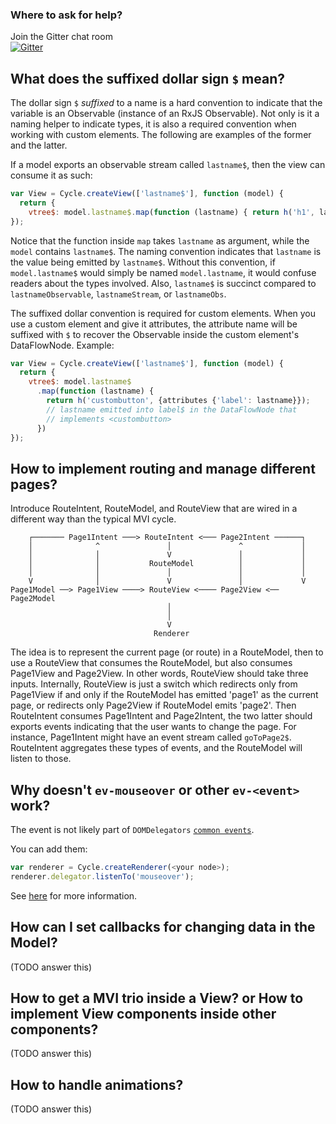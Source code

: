 ### Where to ask for help?

Join the Gitter chat room <br />[![Gitter](https://badges.gitter.im/Join%20Chat.svg)](https://gitter.im/staltz/cycle?utm_source=badge&utm_medium=badge&utm_campaign=pr-badge&utm_content=badge)

## What does the suffixed dollar sign `$` mean?

The dollar sign `$` *suffixed* to a name is a hard convention to indicate that the variable is an Observable (instance of an RxJS Observable). Not only is it a naming helper to indicate types, it is also a required convention when working with custom elements. The following are examples of the former and the latter.

If a model exports an observable stream called `lastname$`, then the view can consume it as such:
```javascript
var View = Cycle.createView(['lastname$'], function (model) {
  return {
    vtree$: model.lastname$.map(function (lastname) { return h('h1', lastname); })
});
```

Notice that the function inside `map` takes `lastname` as argument, while the `model` contains `lastname$`. The naming convention indicates that `lastname` is the value being emitted by `lastname$`. Without this convention, if `model.lastname$` would simply be named `model.lastname`, it would confuse readers about the types involved. Also, `lastname$` is succinct compared to `lastnameObservable`, `lastnameStream`, or `lastnameObs`.

The suffixed dollar convention is required for custom elements. When you use a custom element and give it attributes, the attribute name will be suffixed with `$` to recover the Observable inside the custom element's DataFlowNode. Example:

```javascript
var View = Cycle.createView(['lastname$'], function (model) {
  return {
    vtree$: model.lastname$
      .map(function (lastname) {
        return h('custombutton', {attributes {'label': lastname}});
        // lastname emitted into label$ in the DataFlowNode that
        // implements <custombutton>
      })
});
```


## How to implement routing and manage different pages?

Introduce RouteIntent, RouteModel, and RouteView that are wired in a different way than the typical MVI cycle.

```
    ┌─────── Page1Intent ───> RouteIntent <─── Page2Intent ──────┐
    │              ^               │               ^             │
    │              │               V               │             │
    │              │           RouteModel          │             │
    │              │               │               │             │
    V              │               V               │             V
Page1Model ──> Page1View ────> RouteView <──── Page2View <── Page2Model
                                   │
                                   │
                                   V
                                Renderer
```

The idea is to represent the current page (or route) in a RouteModel, then to use a RouteView that consumes the RouteModel, but also consumes Page1View and Page2View. In other words, RouteView should take three inputs. Internally, RouteView is just a switch which redirects only from Page1View if and only if the RouteModel has emitted 'page1' as the current page, or redirects only Page2View if RouteModel emits 'page2'. Then RouteIntent consumes Page1Intent and Page2Intent, the two latter should exports events indicating that the user wants to change the page. For instance, Page1Intent might have an event stream called `goToPage2$`. RouteIntent aggregates these types of events, and the RouteModel will listen to those.

## Why doesn't `ev-mouseover` or other `ev-<event>` work?

The event is not likely part of `DOMDelegators` [`common events`](https://github.com/Raynos/dom-delegator/blob/master/index.js#L13).

You can add them:

```javascript
var renderer = Cycle.createRenderer(<your node>);
renderer.delegator.listenTo('mouseover');
```

See [here](https://github.com/Raynos/dom-delegator/issues/16) for more information.

## How can I set callbacks for changing data in the Model?

(TODO answer this)

## How to get a MVI trio inside a View? **or** How to implement View components inside other components?

(TODO answer this)

## How to handle animations?

(TODO answer this)
